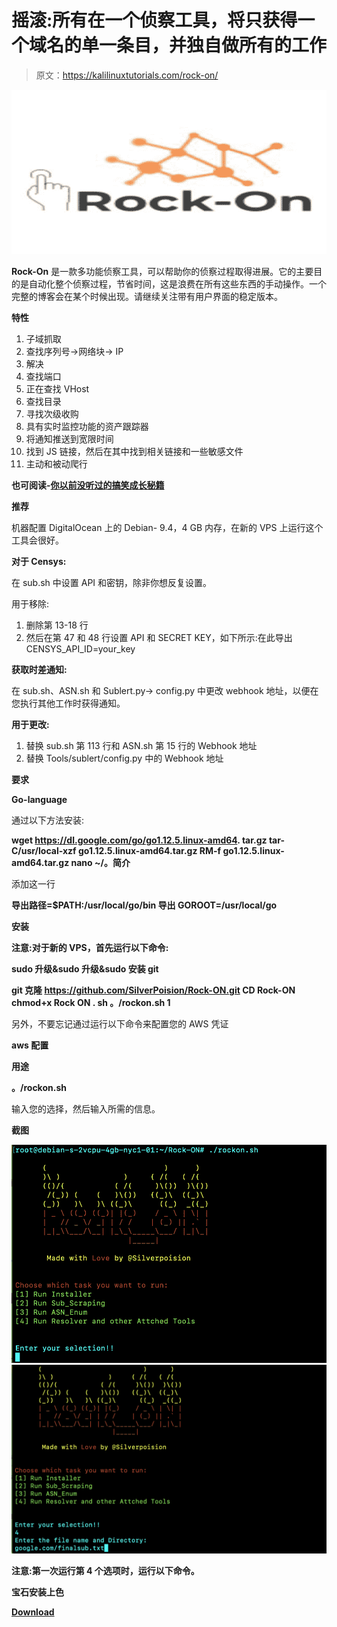# 摇滚:所有在一个侦察工具，将只获得一个域名的单一条目，并独自做所有的工作

> 原文：<https://kalilinuxtutorials.com/rock-on/>

[![Rock-ON : All In One Recon Tool That Will Just Get A Single Entry Of The Domain Name & Do All Of The Work Alone](img//8852d81701f3d33c98e4ab96937b5136.png "Rock-ON : All In One Recon Tool That Will Just Get A Single Entry Of The Domain Name & Do All Of The Work Alone")](https://1.bp.blogspot.com/-LcxtZ_a5FiU/XSLq9q7M-HI/AAAAAAAABQE/gsUkkBFV_PQOU7KO9nh3jDCpA6U2eeLGACLcBGAs/s1600/logo1.png)

**Rock-On** 是一款多功能侦察工具，可以帮助你的侦察过程取得进展。它的主要目的是自动化整个侦察过程，节省时间，这是浪费在所有这些东西的手动操作。一个完整的博客会在某个时候出现。请继续关注带有用户界面的稳定版本。

**特性**

1.  子域抓取
2.  查找序列号->网络块-> IP
3.  解决
4.  查找端口
5.  正在查找 VHost
6.  查找目录
7.  寻找次级收购
8.  具有实时监控功能的资产跟踪器
9.  将通知推送到宽限时间
10.  找到 JS 链接，然后在其中找到相关链接和一些敏感文件
11.  主动和被动爬行

**也可阅读-[你以前没听过的搞笑成长秘籍](https://kalilinuxtutorials.com/ig-growth-hacks/)**

**推荐**

机器配置 DigitalOcean 上的 Debian- 9.4，4 GB 内存，在新的 VPS 上运行这个工具会很好。

**对于 Censys:**

在 sub.sh 中设置 API 和密钥，除非你想反复设置。

用于移除:

1.  删除第 13-18 行
2.  然后在第 47 和 48 行设置 API 和 SECRET KEY，如下所示:在此导出 CENSYS_API_ID=your_key

**获取时差通知:**

在 sub.sh、ASN.sh 和 Sublert.py-> config.py 中更改 webhook 地址，以便在您执行其他工作时获得通知。

**用于更改:**

1.  替换 sub.sh 第 113 行和 ASN.sh 第 15 行的 Webhook 地址
2.  替换 Tools/sublert/config.py 中的 Webhook 地址

**要求**

**Go-language**

通过以下方法安装:

**wget https://dl.google.com/go/go1.12.5.linux-amd64.
tar.gz tar-C/usr/local-xzf go1.12.5.linux-amd64.tar.gz
RM-f go1.12.5.linux-amd64.tar.gz
nano ~/。简介**

添加这一行

**导出路径=$PATH:/usr/local/go/bin
导出 GOROOT=/usr/local/go**

**安装**

**注意:对于新的 VPS，首先运行以下命令:**

**sudo 升级&sudo 升级&sudo 安装 git**

**git 克隆 https://github.com/SilverPoision/Rock-ON.git
CD Rock-ON
chmod+x Rock ON . sh
。/rockon.sh
1**

另外，不要忘记通过运行以下命令来配置您的 AWS 凭证

**aws 配置**

**用途**

**。/rockon.sh**

输入您的选择，然后输入所需的信息。

**截图**

![](img//12343b00ec6580a99c60f8a9e4a5cab9.png)![](img//6becc183e96b68f976175742bb6b3fa3.png)

**注意:第一次运行第 4 个选项时，运行以下命令。**

**宝石安装上色**

[**Download**](https://github.com/SilverPoision/Rock-ON)